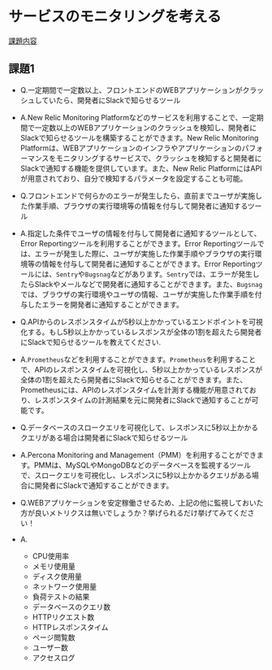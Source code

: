 # サービスのモニタリングを考える
[課題内容](https://airtable.com/appPxhCPFYGqqN9YU/tblVlFr2q4lIqDKYc/viwX8r6DpCRp80swL/recpoPv1VBd0OLJ0T?blocks=hide)

## 課題1
- Q.一定期間で一定数以上、フロントエンドのWEBアプリケーションがクラッシュしていたら、開発者にSlackで知らせるツール
- A.New Relic Monitoring Platformなどのサービスを利用することで、一定期間で一定数以上のWEBアプリケーションのクラッシュを検知し、開発者にSlackで知らせるツールを構築することができます。New Relic Monitoring Platformは、WEBアプリケーションのインフラやアプリケーションのパフォーマンスをモニタリングするサービスで、クラッシュを検知すると開発者にSlackで通知する機能を提供しています。また、New Relic PlatformにはAPIが用意されており、自分で検知するパラメータを設定することも可能。

- Q.フロントエンドで何らかのエラーが発生したら、直前までユーザが実施した作業手順、ブラウザの実行環境等の情報を付与して開発者に通知するツール
- A.指定した条件でユーザの情報を付与して開発者に通知するツールとして、Error Reportingツールを利用することができます。Error Reportingツールでは、エラーが発生した際に、ユーザが実施した作業手順やブラウザの実行環境等の情報を付与して開発者に通知することができます。Error Reportingツールには、`Sentry`や`Bugsnag`などがあります。`Sentry`では、エラーが発生したらSlackやメールなどで開発者に通知することができます。また、`Bugsnag`では、ブラウザの実行環境やユーザの情報、ユーザが実施した作業手順を付与したエラーを開発者に通知することができます。

- Q.APIからのレスポンスタイムが5秒以上かかっているエンドポイントを可視化する。もし5秒以上かかっているレスポンスが全体の1割を超えたら開発者にSlackで知らせるツールを教えてください. 
- A.`Prometheus`などを利用することができます。`Prometheus`を利用することで、APIのレスポンスタイムを可視化し、5秒以上かかっているレスポンスが全体の1割を超えたら開発者にSlackで知らせることができます。また、Prometheusには、APIのレスポンスタイムを計測する機能が用意されており、レスポンスタイムの計測結果を元に開発者にSlackで通知することが可能です。

- Q.データベースのスロークエリを可視化して、レスポンスに5秒以上かかるクエリがある場合は開発者にSlackで知らせるツール
- A.Percona Monitoring and Management（PMM）を利用することができます。PMMは、MySQLやMongoDBなどのデータベースを監視するツールで、スロークエリを可視化し、レスポンスに5秒以上かかるクエリがある場合に開発者にSlackで通知することができます。

- Q.WEBアプリケーションを安定稼働させるため、上記の他に監視しておいた方が良いメトリクスは無いでしょうか？挙げられるだけ挙げてみてください！
- A.
  - CPU使用率 
  - メモリ使用量 
  - ディスク使用量 
  - ネットワーク使用量 
  - 負荷テストの結果 
  - データベースのクエリ数 
  - HTTPリクエスト数 
  - HTTPレスポンスタイム 
  - ページ閲覧数 
  - ユーザー数 
  - アクセスログ

